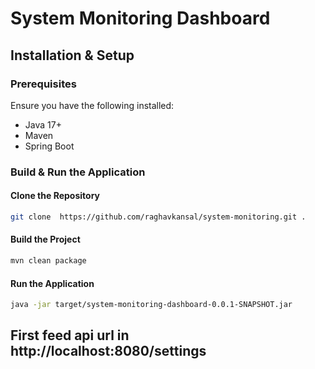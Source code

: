 # System Monitoring Dashboard

## Installation & Setup

### Prerequisites

Ensure you have the following installed:

- Java 17+
- Maven
- Spring Boot

### Build & Run the Application

#### Clone the Repository
```sh
git clone  https://github.com/raghavkansal/system-monitoring.git .
```

#### Build the Project
```sh
mvn clean package
```

#### Run the Application
```sh
java -jar target/system-monitoring-dashboard-0.0.1-SNAPSHOT.jar
```

## First feed api url in http://localhost:8080/settings

